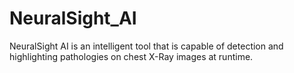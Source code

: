 # NeuralSight_AI

NeuralSight AI is an intelligent tool that is capable of detection and highlighting pathologies on chest X-Ray images at runtime.
